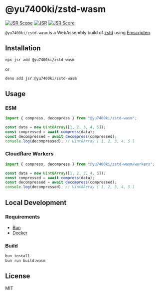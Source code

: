 # @yu7400ki/zstd-wasm

[![JSR Scope](https://jsr.io/badges/@yu7400ki)](https://jsr.io/@<scope>)
[![JSR](https://jsr.io/badges/@yu7400ki/zstd-wasm)](https://jsr.io/@<scope>/<package>)
[![JSR Score](https://jsr.io/badges/@yu7400ki/zstd-wasm/score)](https://jsr.io/@<scope>/<package>)

`@yu7400ki/zstd-wasm` is a WebAssembly build of [zstd](https://github.com/facebook/zstd) using [Emscripten](https://github.com/emscripten-core/emscripten).

## Installation

```sh
npx jsr add @yu7400ki/zstd-wasm
```

or

```sh
deno add jsr:@yu7400ki/zstd-wasm
```

## Usage

### ESM

```ts
import { compress, decompress } from "@yu7400ki/zstd-wasm";

const data = new Uint8Array([1, 2, 3, 4, 5]);
const compressed = await compress(data);
const decompressed = await decompress(compressed);
console.log(decompressed); // Uint8Array [ 1, 2, 3, 4, 5 ]
```

### Cloudflare Workers

```ts
import { compress, decompress } from "@yu7400ki/zstd-wasm/workers";

const data = new Uint8Array([1, 2, 3, 4, 5]);
const compressed = await compress(data);
const decompressed = await decompress(compressed);
console.log(decompressed); // Uint8Array [ 1, 2, 3, 4, 5 ]
```

## Local Development

### Requirements

- [Bun](https://bun.sh)
- [Docker](https://www.docker.com)

### Build

```sh
bun install
bun run build:wasm
```

## License

MIT

